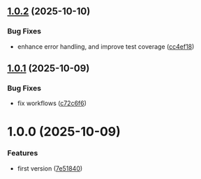 ## [1.0.2](https://github.com/Steven-Qiang/ts-ip2region2/compare/v1.0.1...v1.0.2) (2025-10-10)


### Bug Fixes

* enhance error handling, and improve test coverage ([cc4ef18](https://github.com/Steven-Qiang/ts-ip2region2/commit/cc4ef187372ec56d238fb1998c9e87b5154f0a98))

## [1.0.1](https://github.com/Steven-Qiang/ts-ip2region2/compare/v1.0.0...v1.0.1) (2025-10-09)


### Bug Fixes

* fix workflows ([c72c6f6](https://github.com/Steven-Qiang/ts-ip2region2/commit/c72c6f69ea41b15e4fbfe0e066610d526ab1d034))

# 1.0.0 (2025-10-09)


### Features

* first version ([7e51840](https://github.com/Steven-Qiang/ts-ip2region2/commit/7e51840d8e879cd6f4aebae6c6c58ac3f9c5c732))
